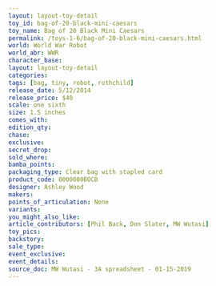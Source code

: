 ```yaml
---
layout: layout-toy-detail 
toy_id: bag-of-20-black-mini-caesars
toy_name: Bag of 20 Black Mini Caesars
permalink: /toys-1-6/bag-of-20-black-mini-caesars.html
world: World War Robot
world_abr: WWR
character_base: 
layout: layout-toy-detail
categories: 
tags: [bag, tiny, robot, rothchild]
release_date: 5/12/2014
release_price: $40 
scale: one sixth
size: 1.5 inches
comes_with: 
edition_qty: 
chase: 
exclusive: 
secret_drop: 
sold_where: 
bamba_points: 
packaging_type: Clear bag with stapled card
product_code: 0000000BOCB
designer: Ashley Wood
makers: 
points_of_articulation: None
variants: 
you_might_also_like: 
article_contributors: [Phil Back, Don Slater, MW Wutasi]
toy_pics: 
backstory: 
sale_type: 
event_exclusive: 
event_details: 
source_doc: MW Wutasi - 3A spreadsheet - 01-15-2019
---
```

